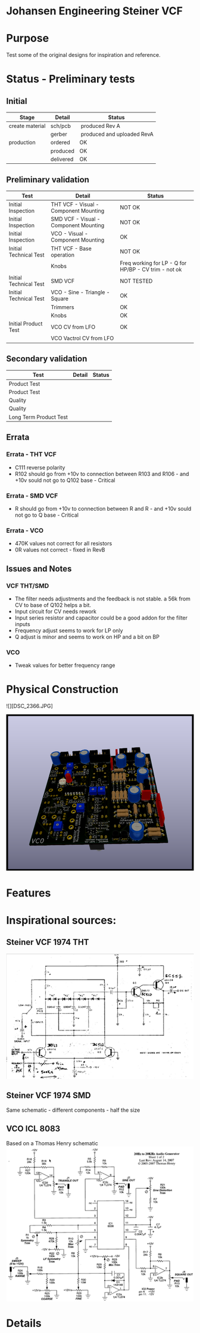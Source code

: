 # Johansen Engineering Steiner VCF

# Purpose
Test some of the original designs for inspiration and reference.

# Status - Preliminary tests
## Initial 
| Stage  | Detail | Status |
| ------------- | ------------- | ------------- |
| create material  | sch/pcb | produced Rev A  |
| | gerber | produced and uploaded RevA |
| production  | ordered  | OK |
|  | produced | OK |
|  | delivered | OK |
## Preliminary validation
| Test  | Detail | Status |
| ------------- | ------------- | ------------- |
| Initial Inspection | THT VCF - Visual - Component Mounting | NOT OK |
| Initial Inspection | SMD VCF - Visual - Component Mounting | NOT OK |
| Initial Inspection | VCO  - Visual - Component Mounting | OK |
| Initial Technical Test | THT VCF - Base operation | NOT OK |
| | Knobs | Freq working for LP - Q for HP/BP - CV trim - not ok|
| Initial Technical Test | SMD VCF | NOT TESTED |
| Initial Technical Test | VCO  - Sine - Triangle - Square | OK |
| | Trimmers | OK |
| | Knobs | OK |
| Initial Product Test | VCO CV from LFO | OK |
| | VCO Vactrol CV from LFO |  |

## Secondary validation
| Test  | Detail | Status |
| ------------- | ------------- |------------- |
| Product Test |  | |
| Product Test |  | |
| Quality |  | |
| Quality |  | |
| Long Term Product Test | |  |

## Errata
### Errata - THT VCF
 * C111 reverse polarity
 * R102 should go from +10v to connection between R103 and R106 - and +10v sould not go to Q102 base - Critical
### Errata - SMD VCF
 * R should go from +10v to connection between R and R - and +10v sould not go to Q base - Critical
### Errata - VCO
 * 470K values not correct for all resistors
 * 0R values not correct - fixed in RevB
 
## Issues and Notes
### VCF THT/SMD
 * The filter needs adjustments and the feedback is not stable. a 56k from CV to base of Q102 helps a bit.
 * Input circuit for CV needs rework
 * Input series resistor and capacitor could be a good addon for the filter inputs
 * Frequency adjust seems to work for LP only
 * Q adjust is minor and seems to work on HP and a bit on BP

### VCO
 * Tweak values for better frequency range
 
 
# Physical Construction
![][DSC_2366.JPG]

![](Kicad-JE-SteinerVCF-1974-TopRevA4.png)
# Features

# Inspirational sources:
## Steiner VCF 1974 THT
![](Steiner1974.png)
## Steiner VCF 1974 SMD
Same schematic - different components - half the size

## VCO ICL 8083
Based on a Thomas Henry schematic
![](ICL8083-th_audio_gen_schem_1.png)
# Details
